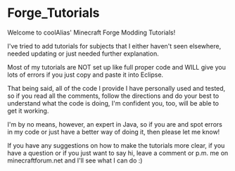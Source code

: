 Forge_Tutorials
===============

Welcome to coolAlias' Minecraft Forge Modding Tutorials!

I've tried to add tutorials for subjects that I either haven't seen elsewhere, needed updating or just needed
further explanation.

Most of my tutorials are NOT set up like full proper code and WILL give you lots of errors if you just
copy and paste it into Eclipse.

That being said, all of the code I provide I have personally used and tested, so if you read all the comments,
follow the directions and do your best to understand what the code is doing, I'm confident you, too, will be
able to get it working.

I'm by no means, however, an expert in Java, so if you are and spot errors in my code or just have a better way
of doing it, then please let me know!

If you have any suggestions on how to make the tutorials more clear, if you have a question or if you just want to
say hi, leave a comment or p.m. me on minecraftforum.net and I'll see what I can do :)
